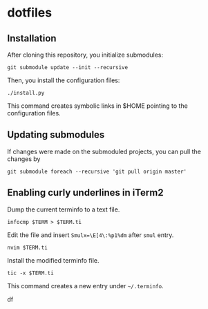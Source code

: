 # dotfiles

## Installation

After cloning this repository, you initialize submodules:

```console
git submodule update --init --recursive
```

Then, you install the configuration files:

```console
./install.py
```

This command creates symbolic links in $HOME pointing to the configuration files.

## Updating submodules

If changes were made on the submoduled projects, you can pull the changes by

```console
git submodule foreach --recursive 'git pull origin master'
```

## Enabling curly underlines in iTerm2

Dump the current terminfo to a text file.

```console
infocmp $TERM > $TERM.ti
```

Edit the file and insert `Smulx=\E[4\:%p1%dm` after `smul` entry.

```console
nvim $TERM.ti
```

Install the modified terminfo file.

```console
tic -x $TERM.ti
```

This command creates a new entry under `~/.terminfo`.

df
